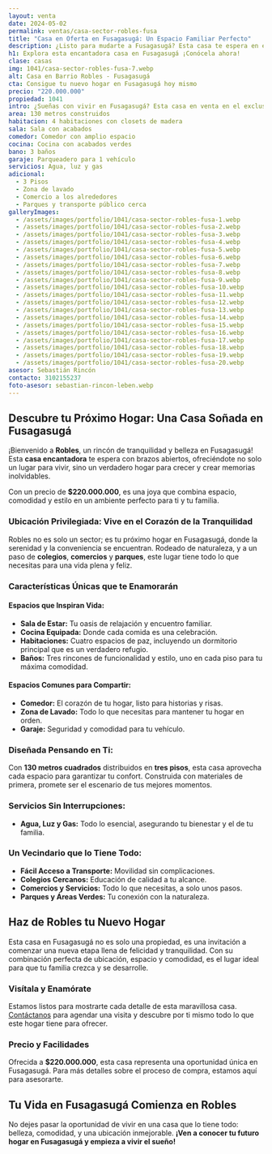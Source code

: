 ```yaml
---
layout: venta
date: 2024-05-02
permalink: ventas/casa-sector-robles-fusa
title: "Casa en Oferta en Fusagasugá: Un Espacio Familiar Perfecto"
description: ¿Listo para mudarte a Fusagasugá? Esta casa te espera en el sector de Robles. ¡Haz clic y descubre tu nuevo hogar!
h1: Explora esta encantadora casa en Fusagasugá ¡Conócela ahora!
clase: casas
img: 1041/casa-sector-robles-fusa-7.webp
alt: Casa en Barrio Robles - Fusagasugá
cta: Consigue tu nuevo hogar en Fusagasugá hoy mismo
precio: "220.000.000"
propiedad: 1041
intro: ¿Sueñas con vivir en Fusagasugá? Esta casa en venta en el exclusivo barrio de Robles es tu oportunidad. Descubre la serenidad y comodidad que te ofrece.
area: 130 metros construidos
habitacion: 4 habitaciones con closets de madera
sala: Sala con acabados
comedor: Comedor con amplio espacio
cocina: Cocina con acabados verdes
bano: 3 baños 
garaje: Parqueadero para 1 vehículo
servicios: Agua, luz y gas 
adicional:
  - 3 Pisos
  - Zona de lavado
  - Comercio a los alrededores
  - Parques y transporte público cerca
galleryImages:
  - /assets/images/portfolio/1041/casa-sector-robles-fusa-1.webp
  - /assets/images/portfolio/1041/casa-sector-robles-fusa-2.webp
  - /assets/images/portfolio/1041/casa-sector-robles-fusa-3.webp
  - /assets/images/portfolio/1041/casa-sector-robles-fusa-4.webp
  - /assets/images/portfolio/1041/casa-sector-robles-fusa-5.webp
  - /assets/images/portfolio/1041/casa-sector-robles-fusa-6.webp
  - /assets/images/portfolio/1041/casa-sector-robles-fusa-7.webp
  - /assets/images/portfolio/1041/casa-sector-robles-fusa-8.webp
  - /assets/images/portfolio/1041/casa-sector-robles-fusa-9.webp
  - /assets/images/portfolio/1041/casa-sector-robles-fusa-10.webp
  - /assets/images/portfolio/1041/casa-sector-robles-fusa-11.webp
  - /assets/images/portfolio/1041/casa-sector-robles-fusa-12.webp
  - /assets/images/portfolio/1041/casa-sector-robles-fusa-13.webp
  - /assets/images/portfolio/1041/casa-sector-robles-fusa-14.webp
  - /assets/images/portfolio/1041/casa-sector-robles-fusa-15.webp
  - /assets/images/portfolio/1041/casa-sector-robles-fusa-16.webp
  - /assets/images/portfolio/1041/casa-sector-robles-fusa-17.webp
  - /assets/images/portfolio/1041/casa-sector-robles-fusa-18.webp
  - /assets/images/portfolio/1041/casa-sector-robles-fusa-19.webp
  - /assets/images/portfolio/1041/casa-sector-robles-fusa-20.webp
asesor: Sebastián Rincón
contacto: 3102155237
foto-asesor: sebastian-rincon-leben.webp
---
```

## Descubre tu Próximo Hogar: Una Casa Soñada en Fusagasugá

¡Bienvenido a **Robles**, un rincón de tranquilidad y belleza en Fusagasugá! Esta **casa encantadora** te espera con brazos abiertos, ofreciéndote no solo un lugar para vivir, sino un verdadero hogar para crecer y crear memorias inolvidables.

Con un precio de **$220.000.000**, es una joya que combina espacio, comodidad y estilo en un ambiente perfecto para ti y tu familia.

### Ubicación Privilegiada: Vive en el Corazón de la Tranquilidad

Robles no es solo un sector; es tu próximo hogar en Fusagasugá, donde la serenidad y la conveniencia se encuentran. Rodeado de naturaleza, y a un paso de **colegios**, **comercios** y **parques**, este lugar tiene todo lo que necesitas para una vida plena y feliz.

### Características Únicas que te Enamorarán

#### Espacios que Inspiran Vida:

- **Sala de Estar:** Tu oasis de relajación y encuentro familiar.
- **Cocina Equipada:** Donde cada comida es una celebración.
- **Habitaciones:** Cuatro espacios de paz, incluyendo un dormitorio principal que es un verdadero refugio.
- **Baños:** Tres rincones de funcionalidad y estilo, uno en cada piso para tu máxima comodidad.

#### Espacios Comunes para Compartir:

- **Comedor:** El corazón de tu hogar, listo para historias y risas.
- **Zona de Lavado:** Todo lo que necesitas para mantener tu hogar en orden.
- **Garaje:** Seguridad y comodidad para tu vehículo.

### Diseñada Pensando en Ti:

Con **130 metros cuadrados** distribuidos en **tres pisos**, esta casa aprovecha cada espacio para garantizar tu confort. Construida con materiales de primera, promete ser el escenario de tus mejores momentos.

### Servicios Sin Interrupciones:

- **Agua, Luz y Gas:** Todo lo esencial, asegurando tu bienestar y el de tu familia.

### Un Vecindario que lo Tiene Todo:

- **Fácil Acceso a Transporte:** Movilidad sin complicaciones.
- **Colegios Cercanos:** Educación de calidad a tu alcance.
- **Comercios y Servicios:** Todo lo que necesitas, a solo unos pasos.
- **Parques y Áreas Verdes:** Tu conexión con la naturaleza.

## Haz de Robles tu Nuevo Hogar

Esta casa en Fusagasugá no es solo una propiedad, es una invitación a comenzar una nueva etapa llena de felicidad y tranquilidad. Con su combinación perfecta de ubicación, espacio y comodidad, es el lugar ideal para que tu familia crezca y se desarrolle.

### Visítala y Enamórate

Estamos listos para mostrarte cada detalle de esta maravillosa casa. [Contáctanos](#asesor) para agendar una visita y descubre por ti mismo todo lo que este hogar tiene para ofrecer.

### Precio y Facilidades

Ofrecida a **$220.000.000**, esta casa representa una oportunidad única en Fusagasugá. Para más detalles sobre el proceso de compra, estamos aquí para asesorarte.

## Tu Vida en Fusagasugá Comienza en Robles

No dejes pasar la oportunidad de vivir en una casa que lo tiene todo: belleza, comodidad, y una ubicación inmejorable. **¡Ven a conocer tu futuro hogar en Fusagasugá y empieza a vivir el sueño!**
